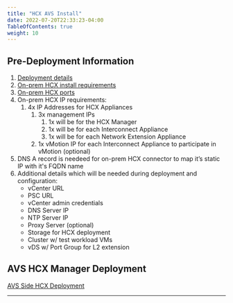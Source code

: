 ```yaml
---
title: "HCX AVS Install"
date: 2022-07-20T22:33:23-04:00
TableOfContents: true
weight: 10
---
```


## Pre-Deployment Information
1. [Deployment details](https://docs.microsoft.com/en-us/azure/azure-vmware/install-vmware-hcx)
2. [On-prem HCX install requirements](https://docs.vmware.com/en/VMware-HCX/4.2/hcx-user-guide/GUID-A631101E-8564-4173-8442-1D294B731CEB.html)
3. [On-prem HCX ports](https://ports.esp.vmware.com/home/VMware-HCX) 
4. On-prem HCX IP requirements:
	1. 4x IP Addresses for HCX Appliances
		1. 3x management IPs
			1. 1x will be for the HCX Manager
			2. 1x will be for each Interconnect Appliance
			3. 1x will be for each Network Extension Appliance
		2. 1x vMotion IP for each Interconnect Appliance to participate in vMotion (optional)
5. DNS A record is needeed for on-prem HCX connector to map it’s static IP with it's FQDN name
6. Additional details which will be needed during deployment and configuration: 
	- vCenter URL
	- PSC URL
	- vCenter admin credentials 
	- DNS Server IP
	- NTP Server IP
	- Proxy Server (optional)
	- Storage for HCX deployment 
	- Cluster w/ test workload VMs 
	- vDS w/ Port Group for L2 extension

## AVS HCX Manager Deployment
[AVS Side HCX Deployment](https://docs.microsoft.com/en-us/azure/azure-vmware/install-vmware-hcx#install-vmware-hcx-advanced)
 
---
